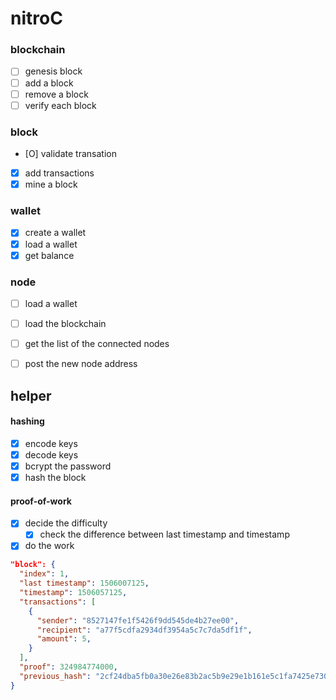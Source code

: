 # nitroC

### blockchain
- [ ] genesis block
- [ ] add a block
- [ ] remove a block
- [ ] verify each block

### block
- [O] validate transation
- [X] add transactions
- [X] mine a block

### wallet
- [X] create a wallet
- [X] load a wallet
- [X] get balance

### node
- [ ] load a wallet
- [ ] load the blockchain
- [ ] get the list of the connected nodes
- [ ] post the new node address 


## helper
#### hashing
- [X] encode keys
- [X] decode keys
- [X] bcrypt the password
- [X] hash the block

#### proof-of-work
- [X] decide the difficulty
  - [X] check the difference between last timestamp and timestamp
- [X] do the work

```json
"block": {
  "index": 1,
  "last timestamp": 1506007125,
  "timestamp": 1506057125,
  "transactions": [
    {
      "sender": "8527147fe1f5426f9dd545de4b27ee00",
      "recipient": "a77f5cdfa2934df3954a5c7c7da5df1f",
      "amount": 5,
    }
  ],
  "proof": 324984774000,
  "previous_hash": "2cf24dba5fb0a30e26e83b2ac5b9e29e1b161e5c1fa7425e73043362938b9824"
}
```
